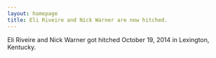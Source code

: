 ```yaml
---
layout: homepage
title: Eli Riveire and Nick Warner are now hitched.
---
```


Eli Riveire and Nick Warner got hitched October 19, 2014 in Lexington, Kentucky.

